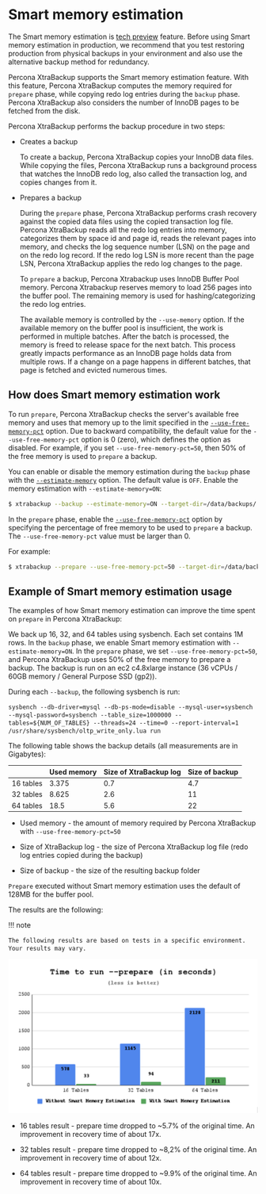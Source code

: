 # Smart memory estimation

The Smart memory estimation is [tech preview](glossary.md#tech-preview) feature. Before using Smart memory estimation in production, we recommend that you test restoring production from physical backups in your environment and also use the alternative backup method for redundancy.

Percona XtraBackup supports the Smart memory estimation feature. With this feature, Percona XtraBackup computes the memory required for `prepare` phase, while copying redo log entries during the `backup` phase. Percona XtraBackup also considers the number of InnoDB pages to be fetched from the disk.  

Percona XtraBackup performs the backup procedure in two steps: 

* Creates a backup

    To create a backup, Percona XtraBackup copies your InnoDB data files. While copying the files, Percona XtraBackup runs a background process that watches the InnoDB redo log, also called the transaction log, and copies changes from it. 

* Prepares a backup

    During the `prepare` phase, Percona XtraBackup performs crash recovery against the copied data files using the copied transaction log file. Percona XtraBackup reads all the redo log entries into memory, categorizes them by space id and page id, reads the relevant pages into memory, and checks the log sequence number (LSN) on the page and on the redo log record. If the redo log LSN is more recent than the page LSN, Percona XtraBackup applies the redo log changes to the page.

    To `prepare` a backup, Percona Xtrabackup uses InnoDB Buffer Pool memory. Percona Xtrabackup reserves memory to load 256 pages into the buffer pool. The remaining memory is used for hashing/categorizing the redo log entries.

    The available memory is controlled by the `--use-memory` option. If the available memory on the buffer pool is insufficient, the work is performed in multiple batches. After the batch is processed, the memory is freed to release space for the next batch. This process greatly impacts performance as an InnoDB page holds data from multiple rows. If a change on a page happens in different batches, that page is fetched and evicted numerous times.

## How does Smart memory estimation work

To run `prepare`, Percona XtraBackup checks the server's available free memory and uses that memory up to the limit specified in the [`--use-free-memory-pct`](xtrabackup-option-reference.md#use-free-memory-pct) option. Due to backward compatibility, the default value for the `--use-free-memory-pct` option is 0 (zero), which defines the option as disabled. For example, if you set `--use-free-memory-pct=50`, then 50% of the free memory is used to `prepare` a backup.

You can enable or disable the memory estimation during the `backup` phase with the [`--estimate-memory`](xtrabackup-option-reference.md#estimate-memory) option. The default value is `OFF`. Enable the memory estimation with  `--estimate-memory=ON`:

```{.bash data-prompt="$"}
$ xtrabackup --backup --estimate-memory=ON --target-dir=/data/backups/
```

In the `prepare` phase, enable the [`--use-free-memory-pct`](xtrabackup-option-reference.md#use-free-memory-pct) option by specifying the percentage of free memory to be used to `prepare` a backup. The `--use-free-memory-pct` value must be larger than 0.

For example:

```{.bash data-prompt="$"}
$ xtrabackup --prepare --use-free-memory-pct=50 --target-dir=/data/backups/
```

## Example of Smart memory estimation usage

The examples of how Smart memory estimation can improve the time spent on `prepare` in Percona XtraBackup:

We back up 16, 32, and 64 tables using sysbench. Each set contains 1M rows. In the `backup` phase, we enable Smart memory estimation with `--estimate-memory=ON`. In the `prepare` phase, we set `--use-free-memory-pct=50`, and Percona XtraBackup uses 50% of the free memory to prepare a backup. The backup is run on an ec2 c4.8xlarge instance (36 vCPUs / 60GB memory / General Purpose SSD (gp2)). 

During each `--backup`, the following sysbench is run:

```text
sysbench --db-driver=mysql --db-ps-mode=disable --mysql-user=sysbench --mysql-password=sysbench --table_size=1000000 --tables=${NUM_OF_TABLES} --threads=24 --time=0 --report-interval=1 /usr/share/sysbench/oltp_write_only.lua run
```

The following table shows the backup details (all measurements are in Gigabytes):

||Used memory |Size of XtraBackup log |Size of backup|
|---|---|---|---|
| 16 tables | 3.375 | 0.7 | 4.7 |
| 32 tables | 8.625 | 2.6 | 11 |
| 64 tables | 18.5 | 5.6 | 22 |

* Used memory - the amount of memory required by Percona XtraBackup with `--use-free-memory-pct=50`

* Size of XtraBackup log - the size of Percona XtraBackup log file (redo log entries copied during the backup)

* Size of backup - the size of the resulting backup folder

`Prepare` executed without Smart memory estimation uses the default of 128MB for the buffer pool.

The results are the following:

!!! note

    The following results are based on tests in a specific environment. Your results may vary.

![Time to run --prepare](_static/smart_memory_estimation.png)

* 16 tables result - prepare time dropped to ~5.7% of the original time. An improvement in recovery time of about 17x.

* 32 tables result - prepare time dropped to ~8,2% of the original time. An improvement in recovery time of about 12x.

* 64 tables result - prepare time dropped to ~9.9% of the original time. An improvement in recovery time of about 10x.
